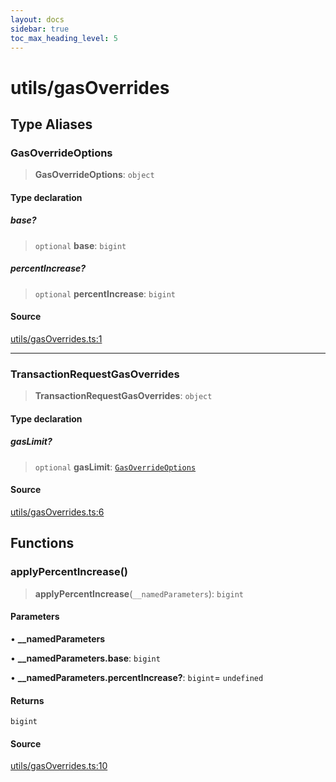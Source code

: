 ```yaml
---
layout: docs
sidebar: true
toc_max_heading_level: 5
---
```


# utils/gasOverrides

## Type Aliases

### GasOverrideOptions

> **GasOverrideOptions**: `object`

#### Type declaration

##### base?

> `optional` **base**: `bigint`

##### percentIncrease?

> `optional` **percentIncrease**: `bigint`

#### Source

[utils/gasOverrides.ts:1](https://github.com/offchainlabs/arbitrum-orbit-sdk/blob/fa20b8d23170b5196c4c9cdb5fc2dfefa349f1c8/src/utils/gasOverrides.ts#L1)

***

### TransactionRequestGasOverrides

> **TransactionRequestGasOverrides**: `object`

#### Type declaration

##### gasLimit?

> `optional` **gasLimit**: [`GasOverrideOptions`](gasOverrides.md#gasoverrideoptions)

#### Source

[utils/gasOverrides.ts:6](https://github.com/offchainlabs/arbitrum-orbit-sdk/blob/fa20b8d23170b5196c4c9cdb5fc2dfefa349f1c8/src/utils/gasOverrides.ts#L6)

## Functions

### applyPercentIncrease()

> **applyPercentIncrease**(`__namedParameters`): `bigint`

#### Parameters

• **\_\_namedParameters**

• **\_\_namedParameters.base**: `bigint`

• **\_\_namedParameters.percentIncrease?**: `bigint`= `undefined`

#### Returns

`bigint`

#### Source

[utils/gasOverrides.ts:10](https://github.com/offchainlabs/arbitrum-orbit-sdk/blob/fa20b8d23170b5196c4c9cdb5fc2dfefa349f1c8/src/utils/gasOverrides.ts#L10)
